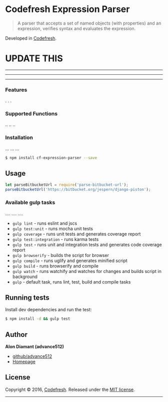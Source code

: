 # Codefresh Expression Parser

> A parser that accepts a set of named objects (with properties) and an expression, verifies syntax and evaluates the expression.

Developed in [Codefresh](https://www.codefresh.io).

# UPDATE THIS

-------------------
-------------------
-------------------

### Features

.
.
.

### Supported Functions

..
..
..

### Installation
...
...
...
```bash
$ npm install cf-expression-parser --save
```

## Usage

```js
let parseBitbucketUrl = require('parse-bitbucket-url');
parseBitbucketUrl('https://bitbucket.org/jespern/django-piston');
```

### Available gulp tasks
....
....
....
* `gulp lint` - runs eslint and jscs
* `gulp test:unit` - runs mocha unit tests
* `gulp coverage` - runs unit tests and generates coverage report
* `gulp test:integration` - runs karma tests
* `gulp test` - runs unit and integration tests and generates code coverage report
* `gulp browserify` - builds the script for browser
* `gulp compile` - runs uglify and generates minified script
* `gulp build` - runs browserify and compile
* `gulp watch` - runs watchify and watches for changes and builds script in background
* `gulp` - default task, runs lint, test, build and compile tasks

## Running tests

Install dev dependencies and run the test:

```sh
$ npm install -d && gulp test
```

## Author

**Alon Diamant (advance512)**

* [github/advance512](https://github.com/advance512)
* [Homepage](http://www.alondiamant.com)

## License

Copyright © 2016, [Codefresh](https://codefresh.io).
Released under the [MIT license](https://github.com/advance512/parse-bitbucket-url/blob/master/LICENSE).

***
